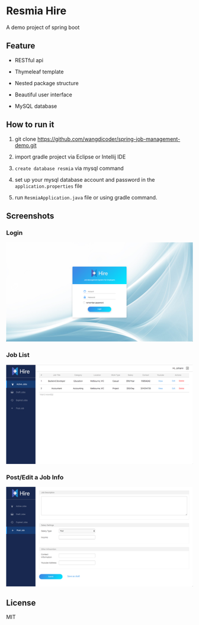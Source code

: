 # Resmia Hire

A demo project of spring boot

## Feature

- RESTful api

- Thymeleaf template

- Nested package structure

- Beautiful user interface

- MySQL database


## How to run it

1. git clone https://github.com/wangdicoder/spring-job-management-demo.git

2. import gradle project via Eclipse or Intellij IDE

3. `create database resmia` via mysql command

4. set up your mysql database account and password in the `application.properties` file

5. run `ResmiaApplication.java` file or using gradle command. 

## Screenshots

### Login

![](https://github.com/wangdicoder/spring-job-management-demo/raw/master/screenshot/login.png)

### Job List

![](https://github.com/wangdicoder/spring-job-management-demo/raw/master/screenshot/list.png)

### Post/Edit a Job Info

![](https://github.com/wangdicoder/spring-job-management-demo/raw/master/screenshot/post.png)


## License

MIT
